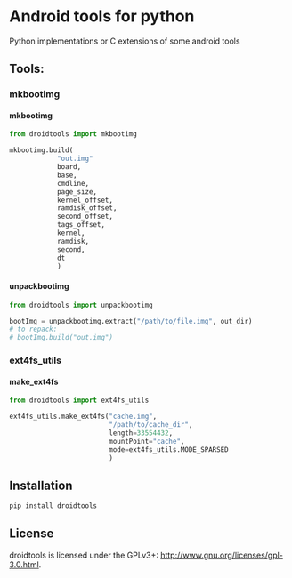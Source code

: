 # Android tools for python

Python implementations or C extensions of some android tools

## Tools:

### mkbootimg

#### mkbootimg

```python
from droidtools import mkbootimg

mkbootimg.build(
            "out.img"
            board,
            base,
            cmdline,
            page_size,
            kernel_offset,
            ramdisk_offset,
            second_offset,
            tags_offset,
            kernel,
            ramdisk,
            second,
            dt
            )
```

#### unpackbootimg

```python
from droidtools import unpackbootimg

bootImg = unpackbootimg.extract("/path/to/file.img", out_dir)
# to repack:
# bootImg.build("out.img")

```

### ext4fs_utils

#### make_ext4fs

```python
from droidtools import ext4fs_utils

ext4fs_utils.make_ext4fs("cache.img",
                         "/path/to/cache_dir",
                         length=33554432,
                         mountPoint="cache",
                         mode=ext4fs_utils.MODE_SPARSED
                         )

```

## Installation

```bash
pip install droidtools
```

## License 

droidtools is licensed under the GPLv3+: http://www.gnu.org/licenses/gpl-3.0.html.
